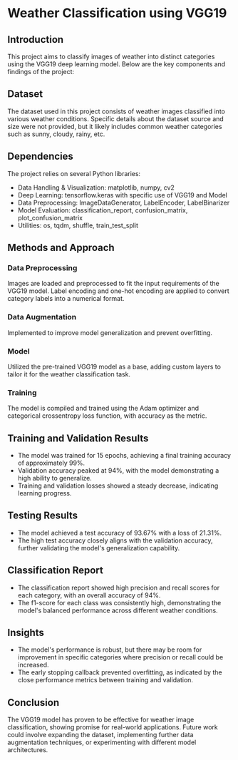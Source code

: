 # Weather Classification using VGG19

## Introduction
This project aims to classify images of weather into distinct categories using the VGG19 deep learning model. Below are the key components and findings of the project:

## Dataset
The dataset used in this project consists of weather images classified into various weather conditions. Specific details about the dataset source and size were not provided, but it likely includes common weather categories such as sunny, cloudy, rainy, etc.

## Dependencies
The project relies on several Python libraries:
- Data Handling & Visualization: matplotlib, numpy, cv2
- Deep Learning: tensorflow.keras with specific use of VGG19 and Model
- Data Preprocessing: ImageDataGenerator, LabelEncoder, LabelBinarizer
- Model Evaluation: classification_report, confusion_matrix, plot_confusion_matrix
- Utilities: os, tqdm, shuffle, train_test_split

## Methods and Approach
### Data Preprocessing
Images are loaded and preprocessed to fit the input requirements of the VGG19 model. Label encoding and one-hot encoding are applied to convert category labels into a numerical format.
### Data Augmentation
Implemented to improve model generalization and prevent overfitting.
### Model
Utilized the pre-trained VGG19 model as a base, adding custom layers to tailor it for the weather classification task.
### Training
The model is compiled and trained using the Adam optimizer and categorical crossentropy loss function, with accuracy as the metric.

## Training and Validation Results
- The model was trained for 15 epochs, achieving a final training accuracy of approximately 99%.
- Validation accuracy peaked at 94%, with the model demonstrating a high ability to generalize.
- Training and validation losses showed a steady decrease, indicating learning progress.

## Testing Results
- The model achieved a test accuracy of 93.67% with a loss of 21.31%.
- The high test accuracy closely aligns with the validation accuracy, further validating the model's generalization capability.

## Classification Report
- The classification report showed high precision and recall scores for each category, with an overall accuracy of 94%.
- The f1-score for each class was consistently high, demonstrating the model's balanced performance across different weather conditions.

## Insights
- The model's performance is robust, but there may be room for improvement in specific categories where precision or recall could be increased.
- The early stopping callback prevented overfitting, as indicated by the close performance metrics between training and validation.

## Conclusion
The VGG19 model has proven to be effective for weather image classification, showing promise for real-world applications. Future work could involve expanding the dataset, implementing further data augmentation techniques, or experimenting with different model architectures.
